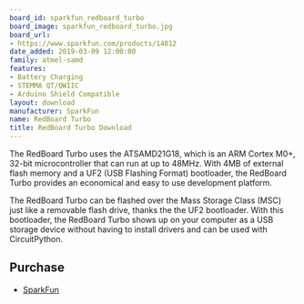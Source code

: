 ```yaml
---
board_id: sparkfun_redboard_turbo
board_image: sparkfun_redboard_turbo.jpg
board_url:
- https://www.sparkfun.com/products/14812
date_added: 2019-03-09 12:00:00
family: atmel-samd
features:
- Battery Charging
- STEMMA QT/QWIIC
- Arduino Shield Compatible
layout: download
manufacturer: SparkFun
name: RedBoard Turbo
title: RedBoard Turbo Download
---
```


The RedBoard Turbo uses the ATSAMD21G18, which is an ARM Cortex M0+, 32-bit microcontroller that can run at up to 48MHz. With 4MB of external flash memory and a UF2 (USB Flashing Format) bootloader, the RedBoard Turbo provides an economical and easy to use development platform.

The RedBoard Turbo can be flashed over the Mass Storage Class (MSC) just like a removable flash drive, thanks the the UF2 bootloader. With this bootloader, the RedBoard Turbo shows up on your computer as a USB storage device without having to install drivers and can be used with CircuitPython.

## Purchase
* [SparkFun](https://www.sparkfun.com/products/14812)
